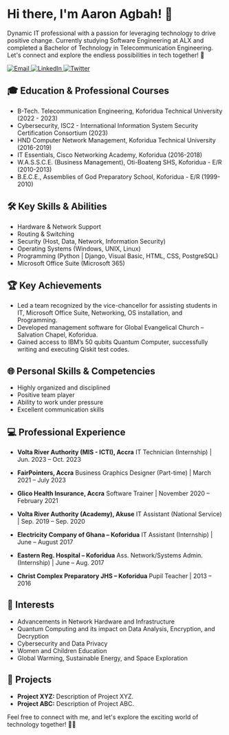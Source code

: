 <!-- Header Section -->
# Hi there, I'm Aaron Agbah! 👋

Dynamic IT professional with a passion for leveraging technology to drive positive change. Currently studying Software Engineering at ALX and completed a Bachelor of Technology in Telecommunication Engineering. Let's connect and explore the endless possibilities in tech together! 🚀

<!-- Contact Section -->
<p align="left">
  <a href="mailto:agbahaaron@gmail.com">
    <img alt="Email" src="https://img.shields.io/badge/Email-agbahaaron%40gmail.com-informational?style=flat-square&logo=gmail&logoColor=white" />
  </a>
  <a href="https://www.linkedin.com/in/agbah-aaron/">
    <img alt="LinkedIn" src="https://img.shields.io/badge/LinkedIn-Connect-blue?style=flat-square&logo=linkedin&logoColor=white" />
  </a>
  <a href="#">
    <img alt="Twitter" src="https://img.shields.io/badge/Twitter-Follow-1da1f2?style=flat-square&logo=twitter&logoColor=white" />
  </a>
</p>

## 🎓 Education & Professional Courses
- B-Tech. Telecommunication Engineering, Koforidua Technical University (2022 - 2023)
- Cybersecurity, ISC2 - International Information System Security Certification Consortium (2023)
- HND Computer Network Management, Koforidua Technical University (2016-2019)
- IT Essentials, Cisco Networking Academy, Koforidua (2016-2018)
- W.A.S.S.C.E. (Business Management), Oti-Boateng SHS, Koforidua - E/R (2010-2013)
- B.E.C.E., Assemblies of God Preparatory School, Koforidua - E/R (1999-2010)

## 🛠️ Key Skills & Abilities
- Hardware & Network Support
- Routing & Switching
- Security (Host, Data, Network, Information Security)
- Operating Systems (Windows, UNIX, Linux)
- Programming (Python | Django, Visual Basic, HTML, CSS, PostgreSQL)
- Microsoft Office Suite (Microsoft 365)

## 🏆 Key Achievements
- Led a team recognized by the vice-chancellor for assisting students in IT, Microsoft Office Suite, Networking, OS installation, and Programming.
- Developed management software for Global Evangelical Church – Salvation Chapel, Koforidua.
- Gained access to IBM’s 50 qubits Quantum Computer, successfully writing and executing Qiskit test codes.

## 🌐 Personal Skills & Competencies
- Highly organized and disciplined
- Positive team player
- Ability to work under pressure
- Excellent communication skills

## 💻 Professional Experience

- **Volta River Authority (MIS - ICTI), Accra**
  IT Technician (Internship) | Jun. 2023 – Oct. 2023

- **FairPointers, Accra**
  Business Graphics Designer (Part-time) | March 2021 – July 2023

- **Glico Health Insurance, Accra**
  Software Trainer | November 2020 – February 2021

- **Volta River Authority (Academy), Akuse**
  IT Assistant (National Service) | Sep. 2019 – Sep. 2020

- **Electricity Company of Ghana – Koforidua**
  IT Assistant (Internship) | June – August 2017

- **Eastern Reg. Hospital – Koforidua**
  Ass. Network/Systems Admin. (Internship) | June – Aug. 2017

- **Christ Complex Preparatory JHS – Koforidua**
  Pupil Teacher | 2013 – 2016


## 🌟 Interests
- Advancements in Network Hardware and Infrastructure
- Quantum Computing and its impact on Data Analysis, Encryption, and Decryption
- Cybersecurity and Data Privacy
- Women and Children Education
- Global Warming, Sustainable Energy, and Space Exploration

## 🚀 Projects
- **Project XYZ:** Description of Project XYZ.
- **Project ABC:** Description of Project ABC.

Feel free to connect with me, and let's explore the exciting world of technology together! 🚀🌐




